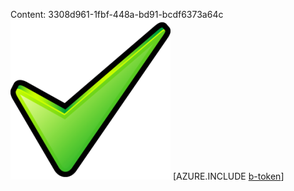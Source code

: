 Content: 3308d961-1fbf-448a-bd91-bcdf6373a64c![image](43f7fc0c-0501-49e9-9a5f-4391cbd13702.png)
[AZURE.INCLUDE [b-token](74b94873-5d2f-44af-9cf2-13080a15c31a.md)]
